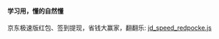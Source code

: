 #### 学习用，懂的自然懂
京东极速版红包、签到提现，省钱大赢家，翻翻乐: [jd_speed_redpocke.js](https://github.com/cantain/JdScript/blob/main/jd_speed_redpocke.js)